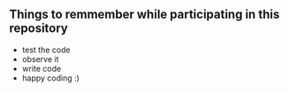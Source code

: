 ## Things to remmember while participating in this repository
* test the code
* observe it
* write code
* happy coding :)

